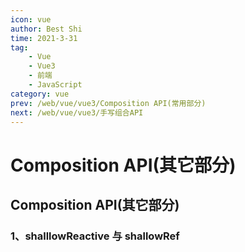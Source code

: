 ```yaml
---
icon: vue
author: Best Shi
time: 2021-3-31
tag:
    - Vue
    - Vue3
    - 前端
    - JavaScript
category: vue
prev: /web/vue/vue3/Composition API(常用部分)
next: /web/vue/vue3/手写组合API
---
```


# Composition API(其它部分)

## Composition API(其它部分)

### 1、shalllowReactive 与 shallowRef
